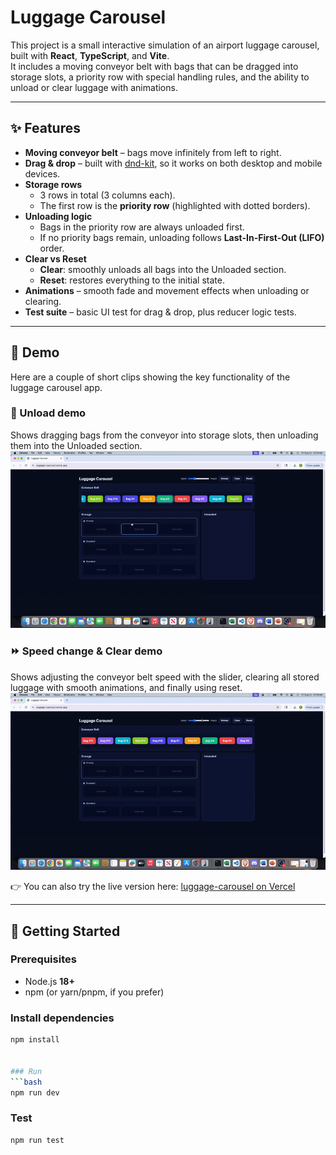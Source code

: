 # Luggage Carousel

This project is a small interactive simulation of an airport luggage carousel, built with **React**, **TypeScript**, and **Vite**.  
It includes a moving conveyor belt with bags that can be dragged into storage slots, a priority row with special handling rules, and the ability to unload or clear luggage with animations.

---

## ✨ Features

- **Moving conveyor belt** – bags move infinitely from left to right.
- **Drag & drop** – built with [dnd-kit](https://github.com/clauderic/dnd-kit), so it works on both desktop and mobile devices.
- **Storage rows**  
  - 3 rows in total (3 columns each).  
  - The first row is the **priority row** (highlighted with dotted borders).  
- **Unloading logic**  
  - Bags in the priority row are always unloaded first.  
  - If no priority bags remain, unloading follows **Last-In-First-Out (LIFO)** order.  
- **Clear vs Reset**  
  - **Clear**: smoothly unloads all bags into the Unloaded section.  
  - **Reset**: restores everything to the initial state.  
- **Animations** – smooth fade and movement effects when unloading or clearing.  
- **Test suite** – basic UI test for drag & drop, plus reducer logic tests.

---

## 🎥 Demo
Here are a couple of short clips showing the key functionality of the luggage carousel app.

### 🛄 Unload demo
Shows dragging bags from the conveyor into storage slots, then unloading them into the Unloaded section.
![Unload Demo](./src/assets/unload.gif)

### ⏩ Speed change & Clear demo
Shows adjusting the conveyor belt speed with the slider, clearing all stored luggage with smooth animations, and finally using reset.
![Speed Change and Clear Demo](./src/assets/clear_and_speed_change.gif)

👉 You can also try the live version here: [luggage-carousel on Vercel](https://luggage-carousel.vercel.app/)

---

## 🚀 Getting Started

### Prerequisites
- Node.js **18+**
- npm (or yarn/pnpm, if you prefer)

### Install dependencies
```bash
npm install


### Run
```bash
npm run dev
```

### Test
```bash
npm run test
```
